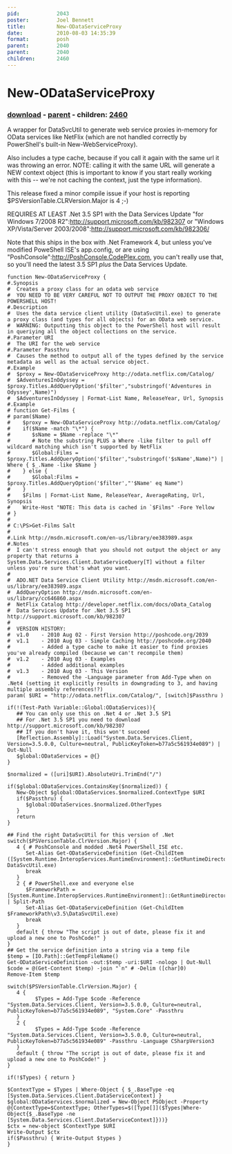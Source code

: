 ```yaml
---
pid:            2043
poster:         Joel Bennett
title:          New-ODataServiceProxy
date:           2010-08-03 14:35:39
format:         posh
parent:         2040
parent:         2040
children:       2460
---
```


# New-ODataServiceProxy

### [download](2043.ps1) - [parent](2040.md) - children: [2460](2460.md)

A wrapper for DataSvcUtil to generate web service proxies in-memory for OData services like NetFlix (which are not handled correctly by PowerShell's built-in New-WebServiceProxy). 

Also includes a type cache, because if you call it again with the same url it was throwing an error. NOTE: calling it with the same URL will generate a NEW context object (this is important to know if you start really working with this -- we're not caching the context, just the type information).

This release fixed a minor compile issue if your host is reporting $PSVersionTable.CLRVersion.Major is 4 ;-)

REQUIRES AT LEAST .Net 3.5 SP1 with the Data Services Update "for Windows 7/2008 R2":http://support.microsoft.com/kb/982307 or "Windows XP/Vista/Server 2003/2008":http://support.microsoft.com/kb/982306/

Note that this ships in the box with .Net Framework 4, but unless you've modified PoweShell ISE's app.config, or are using "PoshConsole":http://PoshConsole.CodePlex.com, you can't really use that, so you'll need the latest 3.5 SP1 *plus* the Data Services Update.

```posh
function New-ODataServiceProxy {
#.Synopsis
#  Creates a proxy class for an odata web service
#  YOU NEED TO BE VERY CAREFUL NOT TO OUTPUT THE PROXY OBJECT TO THE POWERSHELL HOST!
#.Description 
#  Uses the data service client utility (DataSvcUtil.exe) to generate a proxy class (and types for all objects) for an OData web service. 
#  WARNING: Outputting this object to the PowerShell host will result in queriying all the object collections on the service.
#.Parameter URI
#  The URI for the web service
#.Parameter Passthru
#  Causes the method to output all of the types defined by the service metadata as well as the actual service object.
#.Example
#  $proxy = New-ODataServiceProxy http://odata.netflix.com/Catalog/
#  $AdventuresInOdyssey = $proxy.Titles.AddQueryOption('$filter',"substringof('Adventures in Odyssey',Name)")
#  $AdventuresInOdyssey | Format-List Name, ReleaseYear, Url, Synopsis
#.Example
# function Get-Films {
# param($Name)
#    $proxy = New-ODataServiceProxy http://odata.netflix.com/Catalog/
#    if($Name -match "\*") {
#       $sName = $Name -replace "\*" 
#       # Note the substring PLUS a Where -like filter to pull off wildcard matching which isn't supported by NetFlix
#       $Global:Films = $proxy.Titles.AddQueryOption('$filter',"substringof('$sName',Name)") | Where { $_.Name -like $Name }
#    } else {
#       $Global:Films = $proxy.Titles.AddQueryOption('$filter',"'$Name' eq Name")
#    }
#    $Films | Format-List Name, ReleaseYear, AverageRating, Url, Synopsis
#    Write-Host "NOTE: This data is cached in `$Films" -Fore Yellow
# }
# 
# C:\PS>Get-Films Salt
#
#.Link http://msdn.microsoft.com/en-us/library/ee383989.aspx
#.Notes
#  I can't stress enough that you should not output the object or any property that returns a System.Data.Services.Client.DataServiceQuery[T] without a filter unless you're sure that's what you want.
#
#  ADO.NET Data Service Client Utility http://msdn.microsoft.com/en-us/library/ee383989.aspx
#  AddQueryOption http://msdn.microsoft.com/en-us/library/cc646860.aspx
#  NetFlix Catalog http://developer.netflix.com/docs/oData_Catalog
#  Data Services Update for .Net 3.5 SP1 http://support.microsoft.com/kb/982307
#
#  VERSION HISTORY:
#  v1.0    - 2010 Aug 02 - First Version http://poshcode.org/2039
#  v1.1    - 2010 Aug 03 - Simple Caching http://poshcode.org/2040
#          - Added a type cache to make it easier to find proxies you've already compiled (because we can't recompile them)
#  v1.2    - 2010 Aug 03 - Examples
#          - Added additional examples 
#  v1.3    - 2010 Aug 03 - This Version
#          - Removed the -Language parameter from Add-Type when on .Net4 (setting it explicitly results in downgrading to 3, and having multiple assembly references!?)
param( $URI = "http://odata.netflix.com/Catalog/", [switch]$Passthru )

if(!(Test-Path Variable::Global:ODataServices)){
   ## You can only use this on .Net 4 or .Net 3.5 SP1 
   ## For .Net 3.5 SP1 you need to download http://support.microsoft.com/kb/982307
   ## If you don't have it, this won't succeed
   [Reflection.Assembly]::Load("System.Data.Services.Client, Version=3.5.0.0, Culture=neutral, PublicKeyToken=b77a5c561934e089") | Out-Null
   $global:ODataServices = @{}
}

$normalized = ([uri]$URI).AbsoluteUri.TrimEnd("/") 

if($global:ODataServices.ContainsKey($normalized)) {
   New-Object $global:ODataServices.$normalized.ContextType $URI
   if($Passthru) {
      $global:ODataServices.$normalized.OtherTypes
   }
   return
}

## Find the right DataSvcUtil for this version of .Net
switch($PSVersionTable.ClrVersion.Major) {
   4 { # PoshConsole and modded .Net4 PowerShell_ISE etc.
      Set-Alias Get-ODataServiceDefinition (Get-ChildItem ([System.Runtime.InteropServices.RuntimeEnvironment]::GetRuntimeDirectory())  DataSvcUtil.exe)
      break
   }
   2 { # PowerShell.exe and everyone else
      $FrameworkPath = [System.Runtime.InteropServices.RuntimeEnvironment]::GetRuntimeDirectory() | Split-Path
      Set-Alias Get-ODataServiceDefinition (Get-ChildItem $FrameworkPath\v3.5\DataSvcUtil.exe)
      break
   }
   default { throw "The script is out of date, please fix it and upload a new one to PoshCode!" }   
}
## Get the service definition into a string via a temp file
$temp = [IO.Path]::GetTempFileName()
Get-ODataServiceDefinition -out:$temp -uri:$URI -nologo | Out-Null
$code = @(Get-Content $temp) -join "`n" # -Delim ([char]0)
Remove-Item $temp

switch($PSVersionTable.ClrVersion.Major) {
   4 { 
         $Types = Add-Type $code -Reference "System.Data.Services.Client, Version=3.5.0.0, Culture=neutral, PublicKeyToken=b77a5c561934e089", "System.Core" -Passthru
   }
   2 {
         $Types = Add-Type $code -Reference "System.Data.Services.Client, Version=3.5.0.0, Culture=neutral, PublicKeyToken=b77a5c561934e089" -Passthru -Language CSharpVersion3 
   }
   default { throw "The script is out of date, please fix it and upload a new one to PoshCode!" }   
}

if(!$Types) { return }

$ContextType = $Types | Where-Object { $_.BaseType -eq [System.Data.Services.Client.DataServiceContext] }
$global:ODataServices.$normalized = New-Object PSObject -Property @{ContextType=$ContextType; OtherTypes=$([Type[]]($Types|Where-Object{$_.BaseType -ne [System.Data.Services.Client.DataServiceContext]}))}
$ctx = new-object $ContextType $URI
Write-Output $ctx
if($Passthru) { Write-Output $types }
}

```

